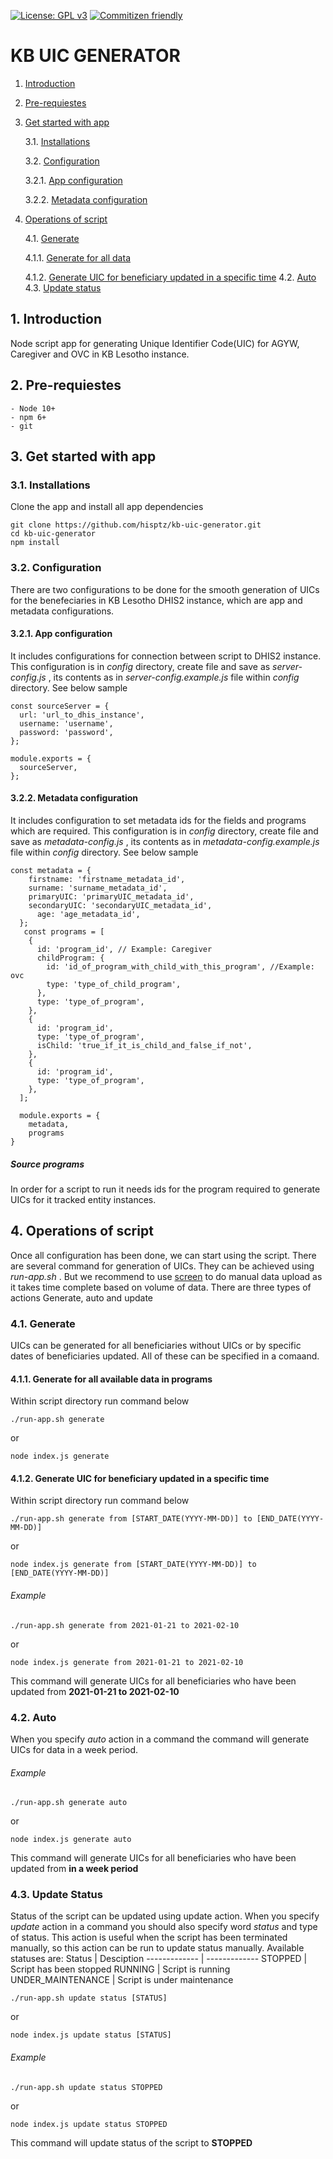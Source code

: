 [![License: GPL v3](https://img.shields.io/badge/License-GPLv3-blue.svg)](https://www.gnu.org/licenses/gpl-3.0) [![Commitizen friendly](https://img.shields.io/badge/commitizen-friendly-brightgreen.svg)](http://commitizen.github.io/cz-cli/)

# KB UIC GENERATOR

1.  [Introduction](#Introduction)

2.  [Pre-requiestes](#Pre-requiestes)

3.  [Get started with app](#Getstartedwithapp)

    3.1. [Installations](#Installations)

    3.2. [Configuration](#Configuration)

    3.2.1. [App configuration](#Appconfiguration)

    3.2.2. [Metadata configuration](#Metadataconfiguration)

4.  [Operations of script](#Operationsofscript)

    4.1. [Generate](#Generate)

    4.1.1. [Generate for all data](#GenerateForAllUICs)

    4.1.2. [Generate UIC for beneficiary updated in a specific time](#GenerateForSpecificTime)
    4.2. [Auto](#Auto)
    4.3. [Update status](#Update)


## 1. <a name='Introduction'></a>Introduction

Node script app for generating Unique Identifier Code(UIC) for AGYW, Caregiver and OVC in KB Lesotho instance.

## 2. <a name='Pre-requiestes'></a>Pre-requiestes

```
- Node 10+
- npm 6+
- git
```

## 3. <a name='Getstartedwithapp'></a>Get started with app

### 3.1. <a name='Installations'></a>Installations

Clone the app and install all app dependencies

```
git clone https://github.com/hisptz/kb-uic-generator.git
cd kb-uic-generator
npm install
```

### 3.2. <a name='Configuration'></a>Configuration

There are two configurations to be done for the smooth generation of UICs for the benefeciaries in KB Lesotho DHIS2 instance, which are app and metadata configurations. 

#### 3.2.1. <a name='Appconfiguration'></a>App configuration

It includes configurations for connection between script to  DHIS2 instance. This configuration is in _config_ directory, create file and save as _server-config.js_ , its contents as in _server-config.example.js_ file within _config_ directory. See below sample

```
const sourceServer = {
  url: 'url_to_dhis_instance',
  username: 'username',
  password: 'password',
};

module.exports = {
  sourceServer,
};
```

#### 3.2.2. <a name='Metadataconfiguration'></a>Metadata configuration

It includes configuration to set metadata ids for the fields and programs which are required. This configuration is in _config_ directory, create file and save as _metadata-config.js_ , its contents as in _metadata-config.example.js_ file within _config_ directory. See below sample


```
const metadata = {
    firstname: 'firstname_metadata_id',
    surname: 'surname_metadata_id',
    primaryUIC: 'primaryUIC_metadata_id',
    secondaryUIC: 'secondaryUIC_metadata_id',
      age: 'age_metadata_id',
  };
   const programs = [
    {
      id: 'program_id', // Example: Caregiver
      childProgram: {
        id: 'id_of_program_with_child_with_this_program', //Example: ovc
        type: 'type_of_child_program',
      },
      type: 'type_of_program',
    },
    {
      id: 'program_id',
      type: 'type_of_program',
      isChild: 'true_if_it_is_child_and_false_if_not',
    },
    {
      id: 'program_id',
      type: 'type_of_program',
    },
  ];

  module.exports = {
    metadata,
    programs
}

```


##### Source programs
In order for a script to run it needs ids for the program required to generate UICs for it tracked entity instances. 


## 4. <a name='Operationsofscript'></a>Operations of script

Once all configuration has been done, we can start using the script. There are several command for generation of UICs. They can be achieved using _run-app.sh_ . But we recommend to use [screen](https://linuxize.com/post/how-to-use-linux-screen/) to do manual data upload as it takes time complete based on volume of data. There are three types of actions Generate, auto and update


### 4.1. <a name='Generate'></a>Generate

UICs can be generated for all beneficiaries without UICs or by specific dates of beneficiaries updated. All of these can be specified in a comaand. 

#### 4.1.1. <a name='GenerateForAllUICs'></a>Generate for all available data in programs

Within script directory run command below

```
./run-app.sh generate
```
or

```
node index.js generate
```

#### 4.1.2. <a name='GenerateForSpecificTime'></a>Generate UIC for beneficiary updated in a specific time

Within script directory run command below

```
./run-app.sh generate from [START_DATE(YYYY-MM-DD)] to [END_DATE(YYYY-MM-DD)]
```
or

```
node index.js generate from [START_DATE(YYYY-MM-DD)] to [END_DATE(YYYY-MM-DD)]
```
###### Example

```
./run-app.sh generate from 2021-01-21 to 2021-02-10
```
or

```
node index.js generate from 2021-01-21 to 2021-02-10
```
This command will generate UICs for all beneficiaries who have been updated from **2021-01-21 to  2021-02-10**

### 4.2. <a name='Auto'></a>Auto

When you specify *auto* action in a command the command will generate UICs for data in a week period.

###### Example

```
./run-app.sh generate auto
```
or

```
node index.js generate auto
```
This command will generate UICs for all beneficiaries who have been updated from **in a week period**
### 4.3. <a name='Update'></a>Update Status

Status of the script can be updated using update action. When you specify *update* action in a command you should also specify word *status* and type of status. This action is useful when the script has been terminated manually, so this action can be run to update status manually.
Available statuses are:
Status        | Desciption
------------- | -------------
STOPPED       | Script has been stopped
RUNNING       | Script is running
UNDER_MAINTENANCE       | Script is under maintenance

```
./run-app.sh update status [STATUS]
```
or

```
node index.js update status [STATUS]
```

###### Example

```
./run-app.sh update status STOPPED
```
or

```
node index.js update status STOPPED
```
This command will update status of the script to **STOPPED**

